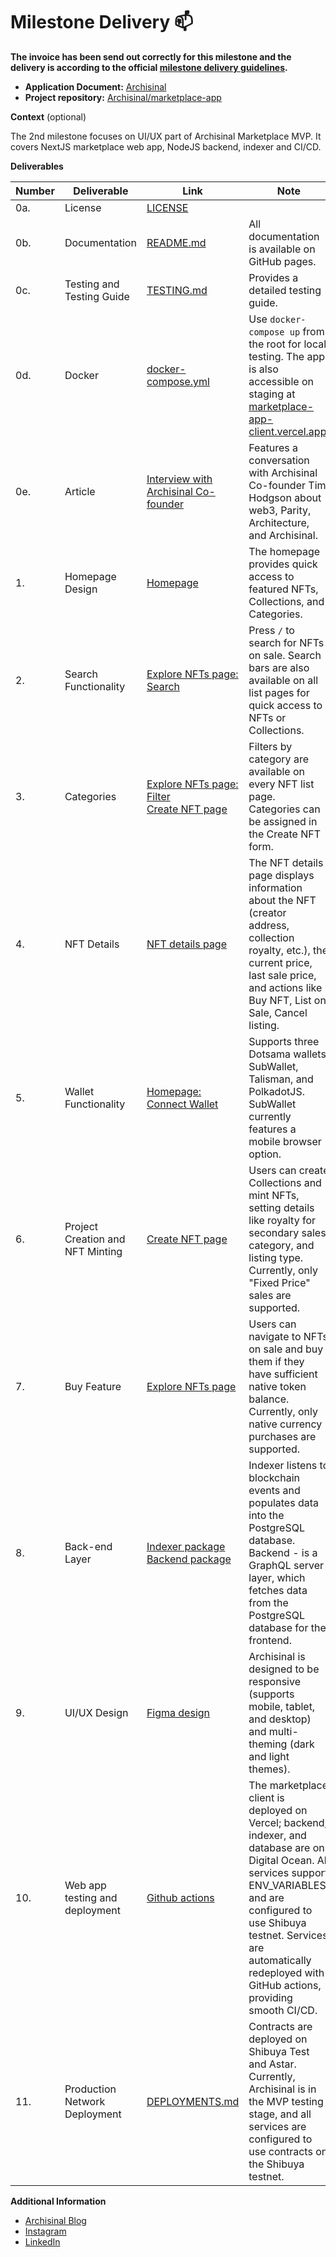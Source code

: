 # Milestone Delivery :mailbox:

**The invoice has been send out correctly for this milestone and the delivery is according to the official [milestone delivery guidelines](https://github.com/smart-contract-bounty/Support-Docs/blob/master/milestone-deliverables-guidelines.md).**

* **Application Document:** [Archisinal](https://github.com/use-inkubator/Ecosystem-Grants/blob/master/applications/Archisinal.md)
* **Project repository:** [Archisinal/marketplace-app](https://github.com/Archisinal/marketplace-app)

**Context** (optional)

The 2nd milestone focuses on UI/UX part of Archisinal Marketplace MVP. It covers NextJS marketplace web app, NodeJS
backend, indexer and CI/CD.

**Deliverables**

| Number | Deliverable                      | Link                                                                                                                                                                                         | Note                                                                                                                                                                                                                                                                |
|--------|----------------------------------|----------------------------------------------------------------------------------------------------------------------------------------------------------------------------------------------|---------------------------------------------------------------------------------------------------------------------------------------------------------------------------------------------------------------------------------------------------------------------|
| 0a.    | License                          | [LICENSE](https://github.com/Archisinal/marketplace-app/blob/main/LICENSE)                                                                                                                   |                                                                                                                                                                                                                                                                     |
| 0b.    | Documentation                    | [README.md](https://github.com/Archisinal/marketplace-app/blob/main/README.md)                                                                                                               | All documentation is available on GitHub pages.                                                                                                                                                                                                                     |
| 0c.    | Testing and Testing Guide        | [TESTING.md](https://github.com/Archisinal/marketplace-app/blob/main/TESTING.md)                                                                                                             | Provides a detailed testing guide.                                                                                                                                                                                                                                  |
| 0d.    | Docker                           | [docker-compose.yml](https://github.com/Archisinal/marketplace-app/blob/main/docker-compose.yml)                                                                                             | Use `docker-compose up` from the root for local testing. The app is also accessible on staging at [marketplace-app-client.vercel.app](https://marketplace-app-client.vercel.app).                                                                                   |
| 0e.    | Article                          | [Interview with Archisinal Co-founder](https://youtu.be/REIoKbNyALI?si=sH5SCx4bMeIz8VKK)                                                                                                     | Features a conversation with Archisinal Co-founder Tim Hodgson about web3, Parity, Architecture, and Archisinal.                                                                                                                                                    |
| 1.     | Homepage Design                  | [Homepage](https://marketplace-app-client.vercel.app/)                                                                                                                                       | The homepage provides quick access to featured NFTs, Collections, and Categories.                                                                                                                                                                                   |
| 2.     | Search Functionality             | [Explore NFTs page: Search](https://marketplace-app-client.vercel.app/explore/nfts)                                                                                                          | Press `/` to search for NFTs on sale. Search bars are also available on all list pages for quick access to NFTs or Collections.                                                                                                                                     |
| 3.     | Categories                       | [Explore NFTs page: Filter](https://marketplace-app-client.vercel.app/explore/nfts)<br/> [Create NFT page](https://marketplace-app-client.vercel.app/explore/nft/create)                     | Filters by category are available on every NFT list page. Categories can be assigned in the Create NFT form.                                                                                                                                                        |
| 4.     | NFT Details                      | [NFT details page](https://marketplace-app-client.vercel.app/explore/nft/item/6)                                                                                                             | The NFT details page displays information about the NFT (creator address, collection royalty, etc.), the current price, last sale price, and actions like Buy NFT, List on Sale, Cancel listing.                                                                    |
| 5.     | Wallet Functionality             | [Homepage: Connect Wallet](https://marketplace-app-client.vercel.app/)                                                                                                                       | Supports three Dotsama wallets: SubWallet, Talisman, and PolkadotJS. SubWallet currently features a mobile browser option.                                                                                                                                          |
| 6.     | Project Creation and NFT Minting | [Create NFT page](https://marketplace-app-client.vercel.app/explore/nft/create)                                                                                                              | Users can create Collections and mint NFTs, setting details like royalty for secondary sales, category, and listing type. Currently, only "Fixed Price" sales are supported.                                                                                        |
| 7.     | Buy Feature                      | [Explore NFTs page](https://marketplace-app-client.vercel.app/explore/nfts)                                                                                                                  | Users can navigate to NFTs on sale and buy them if they have sufficient native token balance. Currently, only native currency purchases are supported.                                                                                                              |
| 8.     | Back-end Layer                   | [Indexer package](https://github.com/Archisinal/marketplace-app/tree/main/packages/indexer)<br/> [Backend package](https://github.com/Archisinal/marketplace-app/tree/main/packages/backend) | Indexer listens to blockchain events and populates data into the PostgreSQL database. Backend - is a GraphQL server layer, which fetches data from the PostgreSQL database for the frontend.                                                                        |
| 9.     | UI/UX Design                     | [Figma design](https://www.figma.com/file/DbDnYO96XfpUPDFMqvptoM/Archisinal?type=design&node-id=317-1207&mode=design&t=ZKrPNpkAJA5yxRCp-0)                                                   | Archisinal is designed to be responsive (supports mobile, tablet, and desktop) and multi-theming (dark and light themes).                                                                                                                                           |
| 10.    | Web app testing and deployment   | [Github actions](https://github.com/Archisinal/marketplace-app/actions)                                                                                                                      | The marketplace client is deployed on Vercel; backend, indexer, and database are on Digital Ocean. All services support ENV_VARIABLES and are configured to use Shibuya testnet. Services are automatically redeployed with GitHub actions, providing smooth CI/CD. |
| 11.    | Production Network Deployment    | [DEPLOYMENTS.md](https://github.com/Archisinal/marketplace-contracts/blob/main/DEPLOYMENTS.md)                                                                                               | Contracts are deployed on Shibuya Test and Astar. Currently, Archisinal is in the MVP testing stage, and all services are configured to use contracts on the Shibuya testnet.                                                                                       |

**Additional Information**

- [Archisinal Blog](https://archisinal.medium.com/)
- [Instagram](https://www.instagram.com/archisinal.io/)
- [LinkedIn](https://www.linkedin.com/company/archisinal-technologies/)
